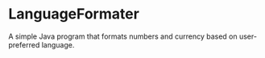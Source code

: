 # LanguageFormater
A simple Java program that formats numbers and currency based on user-preferred language.
